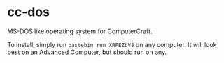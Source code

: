 # cc-dos
MS-DOS like operating system for ComputerCraft.

To install, simply run `pastebin run XRFEZbV8` on any computer. It will look best on an Advanced Computer, but should run on any.
